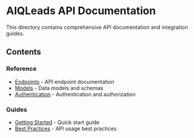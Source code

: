 # AIQLeads API Documentation

This directory contains comprehensive API documentation and integration guides.

## Contents

### Reference
- [Endpoints](reference/endpoints.md) - API endpoint documentation
- [Models](reference/models.md) - Data models and schemas
- [Authentication](reference/authentication.md) - Authentication and authorization

### Guides
- [Getting Started](guides/getting-started.md) - Quick start guide
- [Best Practices](guides/best-practices.md) - API usage best practices